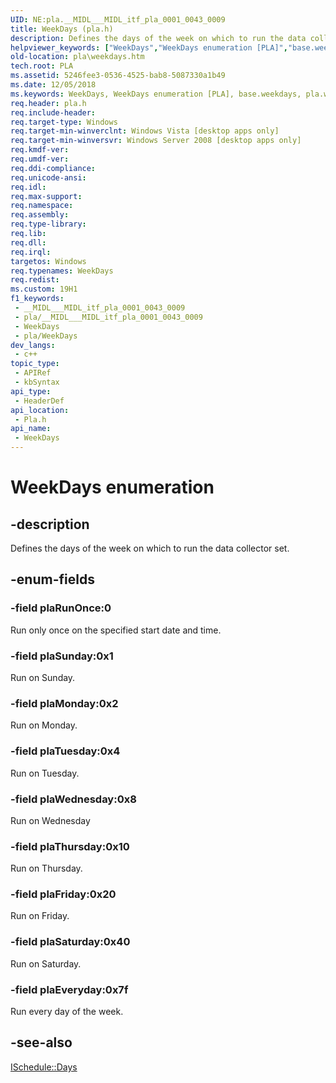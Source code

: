 ```yaml
---
UID: NE:pla.__MIDL___MIDL_itf_pla_0001_0043_0009
title: WeekDays (pla.h)
description: Defines the days of the week on which to run the data collector set.
helpviewer_keywords: ["WeekDays","WeekDays enumeration [PLA]","base.weekdays","pla.weekdays","pla/WeekDays","pla/plaEveryday","pla/plaFriday","pla/plaMonday","pla/plaRunOnce","pla/plaSaturday","pla/plaSunday","pla/plaThursday","pla/plaTuesday","pla/plaWednesday","plaEveryday","plaFriday","plaMonday","plaRunOnce","plaSaturday","plaSunday","plaThursday","plaTuesday","plaWednesday"]
old-location: pla\weekdays.htm
tech.root: PLA
ms.assetid: 5246fee3-0536-4525-bab8-5087330a1b49
ms.date: 12/05/2018
ms.keywords: WeekDays, WeekDays enumeration [PLA], base.weekdays, pla.weekdays, pla/WeekDays, pla/plaEveryday, pla/plaFriday, pla/plaMonday, pla/plaRunOnce, pla/plaSaturday, pla/plaSunday, pla/plaThursday, pla/plaTuesday, pla/plaWednesday, plaEveryday, plaFriday, plaMonday, plaRunOnce, plaSaturday, plaSunday, plaThursday, plaTuesday, plaWednesday
req.header: pla.h
req.include-header: 
req.target-type: Windows
req.target-min-winverclnt: Windows Vista [desktop apps only]
req.target-min-winversvr: Windows Server 2008 [desktop apps only]
req.kmdf-ver: 
req.umdf-ver: 
req.ddi-compliance: 
req.unicode-ansi: 
req.idl: 
req.max-support: 
req.namespace: 
req.assembly: 
req.type-library: 
req.lib: 
req.dll: 
req.irql: 
targetos: Windows
req.typenames: WeekDays
req.redist: 
ms.custom: 19H1
f1_keywords:
 - __MIDL___MIDL_itf_pla_0001_0043_0009
 - pla/__MIDL___MIDL_itf_pla_0001_0043_0009
 - WeekDays
 - pla/WeekDays
dev_langs:
 - c++
topic_type:
 - APIRef
 - kbSyntax
api_type:
 - HeaderDef
api_location:
 - Pla.h
api_name:
 - WeekDays
---
```


# WeekDays enumeration


## -description

Defines the days of the week on which to run the data collector set.

## -enum-fields

### -field plaRunOnce:0

Run only once on the specified start date and time.

### -field plaSunday:0x1

Run on Sunday.

### -field plaMonday:0x2

Run on Monday.

### -field plaTuesday:0x4

Run on Tuesday.

### -field plaWednesday:0x8

Run on Wednesday

### -field plaThursday:0x10

Run on Thursday.

### -field plaFriday:0x20

Run on Friday.

### -field plaSaturday:0x40

Run on Saturday.

### -field plaEveryday:0x7f

Run every day of the week.

## -see-also

<a href="/previous-versions/windows/desktop/api/pla/nf-pla-ischedule-get_days">ISchedule::Days</a>
